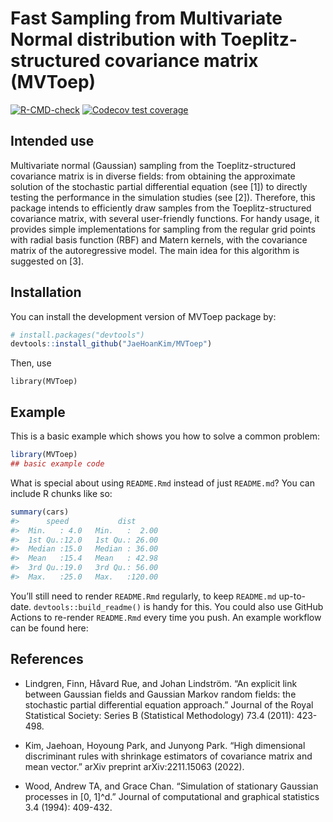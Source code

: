 
<!-- README.md is generated from README.Rmd. Please edit that file -->

# Fast Sampling from Multivariate Normal distribution with Toeplitz-structured covariance matrix (MVToep)

<!-- badges: start -->

[![R-CMD-check](https://github.com/JaeHoanKim/MVToep/actions/workflows/R-CMD-check.yaml/badge.svg)](https://github.com/JaeHoanKim/MVToep/actions/workflows/R-CMD-check.yaml)
[![Codecov test
coverage](https://codecov.io/gh/JaeHoanKim/MVToep/branch/master/graph/badge.svg)](https://codecov.io/gh/JaeHoanKim/MVToep?branch=master)

<!-- badges: end -->

## Intended use

Multivariate normal (Gaussian) sampling from the Toeplitz-structured
covariance matrix is in diverse fields: from obtaining the approximate
solution of the stochastic partial differential equation (see \[1\]) to
directly testing the performance in the simulation studies (see \[2\]).
Therefore, this package intends to efficiently draw samples from the
Toeplitz-structured covariance matrix, with several user-friendly
functions. For handy usage, it provides simple implementations for
sampling from the regular grid points with radial basis function (RBF)
and Matern kernels, with the covariance matrix of the autoregressive
model. The main idea for this algorithm is suggested on \[3\].

## Installation

You can install the development version of MVToep package by:

``` r
# install.packages("devtools")
devtools::install_github("JaeHoanKim/MVToep")
```

Then, use

    library(MVToep)

## Example

This is a basic example which shows you how to solve a common problem:

``` r
library(MVToep)
## basic example code
```

What is special about using `README.Rmd` instead of just `README.md`?
You can include R chunks like so:

``` r
summary(cars)
#>      speed           dist       
#>  Min.   : 4.0   Min.   :  2.00  
#>  1st Qu.:12.0   1st Qu.: 26.00  
#>  Median :15.0   Median : 36.00  
#>  Mean   :15.4   Mean   : 42.98  
#>  3rd Qu.:19.0   3rd Qu.: 56.00  
#>  Max.   :25.0   Max.   :120.00
```

You’ll still need to render `README.Rmd` regularly, to keep `README.md`
up-to-date. `devtools::build_readme()` is handy for this. You could also
use GitHub Actions to re-render `README.Rmd` every time you push. An
example workflow can be found here:

## References

-   Lindgren, Finn, Håvard Rue, and Johan Lindström. “An explicit link
    between Gaussian fields and Gaussian Markov random fields: the
    stochastic partial differential equation approach.” Journal of the
    Royal Statistical Society: Series B (Statistical Methodology) 73.4
    (2011): 423-498.

-   Kim, Jaehoan, Hoyoung Park, and Junyong Park. “High dimensional
    discriminant rules with shrinkage estimators of covariance matrix
    and mean vector.” arXiv preprint arXiv:2211.15063 (2022).

-   Wood, Andrew TA, and Grace Chan. “Simulation of stationary Gaussian
    processes in \[0, 1\]^d.” Journal of computational and graphical
    statistics 3.4 (1994): 409-432.
